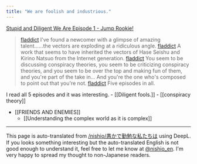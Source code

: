 ```yaml
---
title: "We are foolish and industrious."
---
```


[Stupid and Diligent We Are Episode 1 - Jump Rookie!](https://rookie.shonenjump.com/series/zGZPbQ8IN-I/zGZPbQ8IN-Q)

> [fladdict](https://x.com/fladdict/status/1847392126218424416) I've found a newcomer with a glimpse of amazing talent......the vectors are exploding at a ridiculous angle.
> [fladdict](https://x.com/fladdict/status/1847393749191753831) A work that seems to have inherited the vectors of Hase Seishu and Kirino Natsuo from the Internet generation.
> [fladdict](https://x.com/fladdict/status/1847397260717674975) You seem to be discussing conspiracy theories, you seem to be criticizing conspiracy theories, and you seem to be over the top and making fun of them, and you're part of the take in... And you're the one who's composed to point out that you're not.
> [fladdict](https://x.com/fladdict/status/1847480485435625742) Five episodes in all.

I read all 5 episodes and it was interesting.
    - [[Diligent fools.]]
    - [[conspiracy theory]]
- [[FRIENDS AND ENEMIES]]
    - [[Understanding the complex world as it is complex]]

---
This page is auto-translated from [/nishio/愚かで勤勉な私たちは](https://scrapbox.io/nishio/愚かで勤勉な私たちは) using DeepL. If you looks something interesting but the auto-translated English is not good enough to understand it, feel free to let me know at [@nishio_en](https://twitter.com/nishio_en). I'm very happy to spread my thought to non-Japanese readers.
